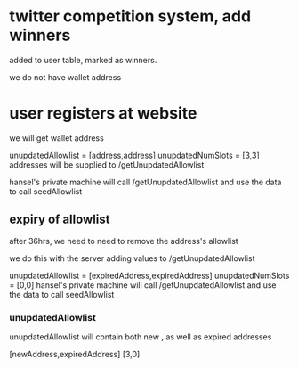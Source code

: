 # twitter competition system, add winners
added to user table, marked as winners.

we do not have wallet address

# user registers at website

we will get wallet address

unupdatedAllowlist = [address,address]
unupdatedNumSlots = [3,3]
addresses will be supplied to /getUnupdatedAllowlist

hansel's private machine will call  /getUnupdatedAllowlist  and use the data to call seedAllowlist



## expiry of allowlist

after 36hrs, we need to need to remove the address's allowlist

we do this with the server adding values to /getUnupdatedAllowlist

unupdatedAllowlist = [expiredAddress,expiredAddress]
unupdatedNumSlots = [0,0]
hansel's private machine will call  /getUnupdatedAllowlist  and use the data to call seedAllowlist


### unupdatedAllowlist 
unupdatedAllowlist will contain both new , as well as expired addresses

[newAddress,expiredAddress]
[3,0]